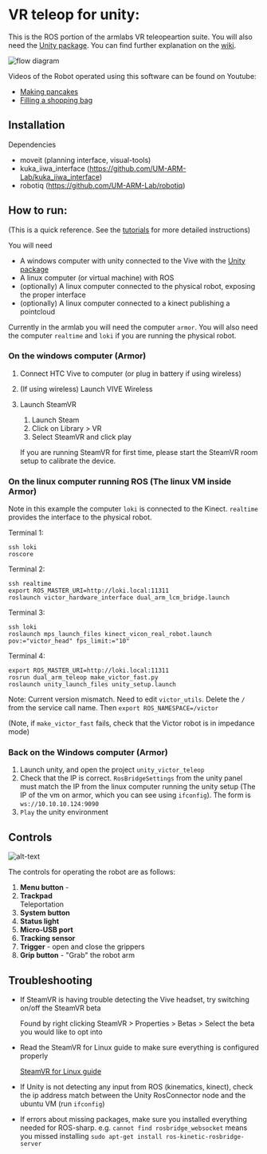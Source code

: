 # VR teleop for unity:
This is the ROS portion of the armlabs VR teleopeartion suite. You will also need the [Unity package](https://github.com/UM-ARM-Lab/unity_victor_teleop).
You can find further explanation on the [wiki](https://github.com/UM-ARM-Lab/unity_victor_teleop/wiki).

![flow diagram](flow_diagram.png)

Videos of the Robot operated using this software can be found on Youtube:
- [Making pancakes](https://www.youtube.com/watch?v=EahUsJKVfw8)
- [Filling a shopping bag](https://www.youtube.com/watch?v=EvpxsqET01c)

## Installation
Dependencies
- moveit (planning interface, visual-tools)
- kuka_iiwa_interface (https://github.com/UM-ARM-Lab/kuka_iiwa_interface)
- robotiq (https://github.com/UM-ARM-Lab/robotiq)


## How to run:
(This is a quick reference. See the [tutorials](https://github.com/UM-ARM-Lab/unity_victor_teleop/wiki/Tutorial-1:-Set-up-Unity-package) for more detailed instructions)

You will need 
- A windows computer with unity connected to the Vive with the [Unity package](https://github.com/UM-ARM-Lab/unity_victor_teleop)
- A linux computer (or virtual machine) with ROS
- (optionally) A linux computer connected to the physical robot, exposing the proper interface
- (optionally) A linux computer connected to a kinect publishing a pointcloud

Currently in the armlab you will need the computer `armor`. You will also need the computer `realtime` and `loki` if you are running the physical robot.

### On the windows computer (Armor) 
1. Connect HTC Vive to computer (or plug in battery if using wireless)
2. (If using wireless) Launch VIVE Wireless
3. Launch SteamVR
   1. Launch Steam
   2. Click on Library > VR
   3. Select SteamVR and click play
   
   If you are running SteamVR for first time, please start the SteamVR room setup to calibrate the device.


### On the linux computer running ROS (The linux VM inside Armor)
Note in this example the computer `loki` is connected to the Kinect. `realtime` provides the interface to the physical robot.

Terminal 1:
```
ssh loki
roscore
```

Terminal 2:
```
ssh realtime
export ROS_MASTER_URI=http://loki.local:11311
roslaunch victor_hardware_interface dual_arm_lcm_bridge.launch
```

Terminal 3:
```
ssh loki
roslaunch mps_launch_files kinect_vicon_real_robot.launch pov:="victor_head" fps_limit:="10"
```

Terminal 4:
```
export ROS_MASTER_URI=http://loki.local:11311
rosrun dual_arm_teleop make_victor_fast.py
roslaunch unity_launch_files unity_setup.launch
```
Note: Current version mismatch. Need to edit `victor_utils`. Delete the `/` from the service call name. Then `export ROS_NAMESPACE=/victor`

(Note, if `make_victor_fast` fails, check that the Victor robot is in impedance mode)

### Back on the Windows computer (Armor)
1. Launch unity, and open the project `unity_victor_teleop`
2. Check that the IP is correct. `RosBridgeSettings` from the unity panel must match the IP from the linux computer running the unity setup (The IP of the vm on armor, which you can see using `ifconfig`). The form is `ws://10.10.10.124:9090`
3. `Play` the unity environment



## Controls
![alt-text][vive-controller-layout]

The controls for operating the robot are as follows:
1. **Menu button** - 
2. **Trackpad**  
   Teleportation
3. **System button**
4. **Status light**
5. **Micro-USB port**
6. **Tracking sensor**
7. **Trigger** - open and close the grippers
8. **Grip button** - "Grab" the robot arm


## Troubleshooting
* If SteamVR is having trouble detecting the Vive headset, try switching on/off the SteamVR beta

   Found by right clicking SteamVR > Properties > Betas >  Select the beta you would like to opt into
* Read the SteamVR for Linux guide to make sure everything is configured properly

   [SteamVR for Linux guide](https://github.com/ValveSoftware/SteamVR-for-Linux)

* If Unity is not detecting any input from ROS (kinematics, kinect), check the ip address match between the Unity RosConnector node and the ubuntu VM (run `ifconfig`)


[vive-controller-layout]: https://www.vive.com/media/filer_public/17/5d/175d4252-dde3-49a2-aa86-c0b05ab4d445/guid-2d5454b7-1225-449c-b5e5-50a5ea4184d6-web.png "Vive Controller Layout"

* If errors about missing packages, make sure you installed everything needed for ROS-sharp. e.g. `cannot find rosbridge_websocket` means you missed installing `sudo apt-get install ros-kinetic-rosbridge-server`

